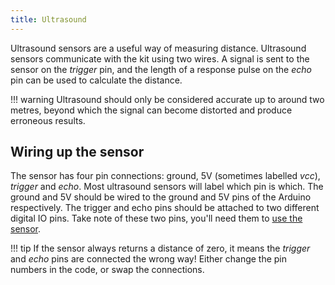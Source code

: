 ```yaml
---
title: Ultrasound
---
```


Ultrasound sensors are a useful way of measuring distance. Ultrasound sensors communicate with the kit using two wires. A signal is sent to the sensor on the _trigger_ pin, and the length of a response pulse on the _echo_ pin can be used to calculate the distance.

!!! warning
    Ultrasound should only be considered accurate up to around two metres, beyond which the signal can become distorted and produce erroneous results.

## Wiring up the sensor
The sensor has four pin connections: ground, 5V (sometimes labelled _vcc_), _trigger_ and _echo_. Most ultrasound sensors will label which pin is which. The ground and 5V should be wired to the ground and 5V pins of the Arduino respectively. The trigger and echo pins should be attached to two different digital IO pins. Take note of these two pins, you'll need them to [use the sensor](../../../api/arduino#ultrasound-sensors).

!!! tip
    If the sensor always returns a distance of zero, it means the _trigger_ and _echo_ pins are connected the wrong way! Either change the pin numbers in the code, or swap the connections.

